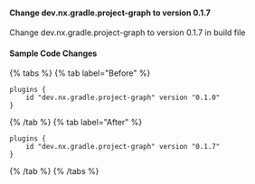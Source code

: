 #### Change dev.nx.gradle.project-graph to version 0.1.7

Change dev.nx.gradle.project-graph to version 0.1.7 in build file

#### Sample Code Changes

{% tabs %}
{% tab label="Before" %}

```text {% fileName="build.gradle" %}
plugins {
	id "dev.nx.gradle.project-graph" version "0.1.0"
}
```

{% /tab %}
{% tab label="After" %}

```text {% fileName="build.gradle" %}
plugins {
    id "dev.nx.gradle.project-graph" version "0.1.7"
}
```

{% /tab %}
{% /tabs %}
